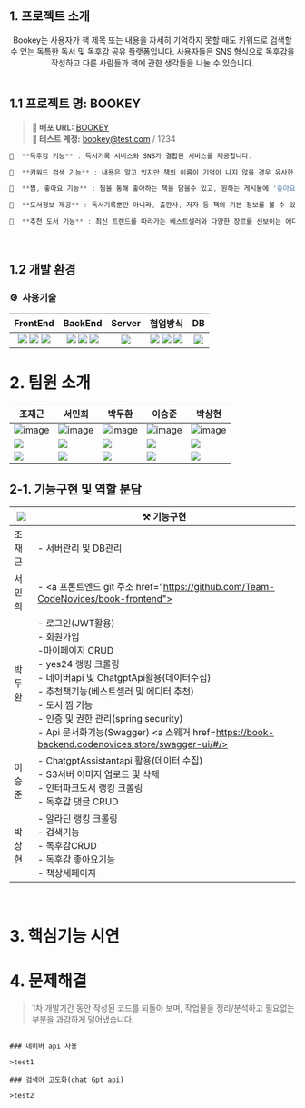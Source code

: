 ## 1. 프로젝트 소개

<div align="center">
Bookey는 사용자가 책 제목 또는 내용을 자세히 기억하지 못할 때도 키워드로 검색할 수 있는 독특한 독서 및 독후감 공유 플랫폼입니다. 사용자들은 SNS 형식으로 독후감을 작성하고 다른 사람들과 책에 관한 생각들을 나눌 수 있습니다.
</div>
<br>


## 1.1 프로젝트 명: BOOKEY

> **🔗 배포 URL:** [BOOKEY](https://book.codenovices.store) <br />
**🔗 테스트 계정:** bookey@test.com / 1234
```jsx
📕  **독후감 기능** : 독서기록 서비스와 SNS가 결합된 서비스를 제공합니다.

📗  **키워드 검색 기능** : 내용은 알고 있지만 책의 이름이 기억이 나지 않을 경우 유사한 단어를 추적해 책을 찾아줍니다.

📒  **찜, 좋아요 기능** : 찜을 통해 좋아하는 책을 담을수 있고, 원하는 게시물에 '좋아요'를 누르거나 댓글을 등록할 수 있습니다.

📙  **도서정보 제공** : 독서기록뿐만 아니라, 출판사, 저자 등 책의 기본 정보를 볼 수 있는 기능이 있습니다.

📒  **추천 도서 기능** : 최신 트렌드를 따라가는 베스트셀러와 다양한 장르를 선보이는 에디터 추천 책을 소개하여 사용자들이 검색으로 소비하는 불필요한 시간을 절약할 수 있습니다. 
```
<br>

## 1.2 개발 환경

### ⚙️   사용기술 
| FrontEnd | BackEnd | Server | 협업방식 | DB |
| :----: | :----: | :----: | :----: |:----: |
| <img src="https://img.shields.io/badge/React-61DAFB?style=flat-square&logo=React&logoColor=black"> <img src="	https://img.shields.io/badge/Flutter-02569B?style=for-the-badge&logo=flutter&logoColor=white"> <img src="https://img.shields.io/badge/JavaScript-F7DF1E.svg?style=flat-square&logo=JavaScript&logoColor=black"> | <img src="https://img.shields.io/badge/REST API-000000?style=flat-square&logo=logoColor=white"> <img src="https://img.shields.io/badge/Java-ED8B00?style=for-the-badge&logo=openjdk&logoColor=white"> <img src="https://img.shields.io/badge/Spring-6DB33F?style=for-the-badge&logo=spring&logoColor=white"> | <img src="https://img.shields.io/badge/Amazon_AWS-232F3E?style=for-the-badge&logo=amazon-aws&logoColor=white"> | <img src="https://img.shields.io/badge/-Swagger-%23Clojure?style=for-the-badge&logo=swagger&logoColor=white"> <img src="https://img.shields.io/badge/GitHub-181717?style=flat-square&logo=GitHub&logoColor=white"> <img src="https://img.shields.io/badge/Discord-5865F2?style=flat-square&logo=Discord&logoColor=white"> | <img src="	https://img.shields.io/badge/MariaDB-003545?style=for-the-badge&logo=mariadb&logoColor=white"> | 


# 2. 팀원 소개
|조재근|서민희|박두환|이승준|박상현|
|---|---|---|---|---|
|![image]()|![image]()|![image]()|![image]()|![image]()|
|<a href="https://github.com/M0nk2y"><img src="https://img.shields.io/badge/GitHub-181717?style=flat&logo=GitHub&logoColor=white"/></a>|<a href="https://github.com/plant0303"><img src="https://img.shields.io/badge/GitHub-181717?style=flat&logo=GitHub&logoColor=white"/></a>|<a href="https://github.com/duhwan05"><img src="https://img.shields.io/badge/GitHub-181717?style=flat&logo=GitHub&logoColor=white"/></a>|<a href="https://github.com/seung-jun2"><img src="https://img.shields.io/badge/GitHub-181717?style=flat&logo=GitHub&logoColor=white"/></a>|<a href="https://github.com/psh980121"><img src="https://img.shields.io/badge/GitHub-181717?style=flat&logo=GitHub&logoColor=white"/></a>|
|<img src="https://img.shields.io/badge/Team member-dddddd?style=flat-square&logo=logoColor=black">|<img src="https://img.shields.io/badge/Team member-dddddd?style=flat-square&logo=logoColor=black">|<img src="https://img.shields.io/badge/Team member-dddddd?style=flat-square&logo=logoColor=black">|<img src="https://img.shields.io/badge/Team member-dddddd?style=flat-square&logo=logoColor=black">|<img src="https://img.shields.io/badge/Project Leader-000000?style=flat-square&logo=logoColor=black">

## 2-1. 기능구현 및 역할 분담

| <img src="https://img.shields.io/badge/담당자-ffffff?style=for-the-badge&logo=logoColor=black"> | ⚒️ 기능구현 |
|---|---|
| 조재근 | - 서버관리 및 DB관리 |
| 서민희 | - <a 프론트엔드 git 주소 href="https://github.com/Team-CodeNovices/book-frontend"> |
| 박두환 | - 로그인(JWT활용)<br> - 회원가입<br> -마이페이지 CRUD<br>  - yes24 랭킹 크롤링<br> - 네이버api 및 ChatgptApi활용(데이터수집)<br> - 추천책기능(베스트셀러 및 에디터 추천)<br> - 도서 찜 기능<br> - 인증 및 권한 관리(spring security)<br> - Api 문서화기능(Swagger) <a 스웨거 href=https://book-backend.codenovices.store/swagger-ui/#/> |
| 이승준 | - ChatgptAssistantapi 활용(데이터 수집)<br> - S3서버 이미지 업로드 및 삭제<br> - 인터파크도서 랭킹 크롤링<br> - 독후감 댓글 CRUD  |
| 박상현 | - 알라딘 랭킹 크롤링<br> - 검색기능<br> - 독후감CRUD<br> - 독후감 좋아요기능<br> - 책상세페이지<br> |


<br />

# 3. 핵심기능 시연



# 4. 문제해결

>1차 개발기간 동안 작성된 코드를 되돌아 보며, 작업물을 정리/분석하고 필요없는 부분을 과감하게 덜어냈습니다.
```

### 네이버 api 사용

>test1

### 검색어 고도화(chat Gpt api)

>test2

